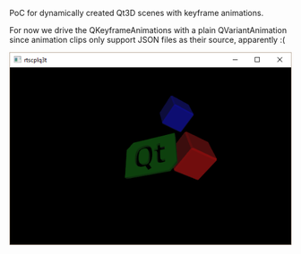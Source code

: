 PoC for dynamically created Qt3D scenes with keyframe animations.

For now we drive the QKeyframeAnimations with a plain QVariantAnimation since animation clips only support JSON files as their source, apparently :(

![Image](https://raw.githubusercontent.com/alpqr/rtscplq3t/master/rtscpl.png)
